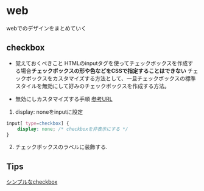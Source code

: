 # web

webでのデザインをまとめていく


## checkbox

- 覚えておくべきこと
HTMLのinputタグを使ってチェックボックスを作成する場合**チェックボックスの形や色などをCSSで指定することはできない**
チェックボックスをカスタマイズする方法として、一旦チェックボックスの標準スタイルを無効にして好みのチェックボックスを作成する方法。

- 無効にしカスタマイズする手順
[参考URL](https://proengineer.internous.co.jp/content/columnfeature/6493)

1. display: noneをinputに設定

```css
input[ type=checkbox] {
    display: none; /* checkboxを非表示にする */
}

```

2. チェックボックスのラベルに装飾する.


## Tips

[シンプルなcheckbox](https://copypet.jp/774/)
